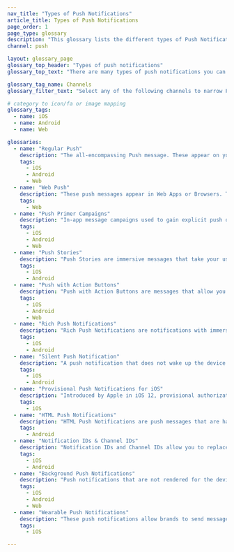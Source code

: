 ```yaml
---
nav_title: "Types of Push Notifications"
article_title: Types of Push Notifications
page_order: 1
page_type: glossary
description: "This glossary lists the different types of Push Notifications you can use Braze to send."
channel: push

layout: glossary_page
glossary_top_header: "Types of push notifications"
glossary_top_text: "There are many types of push notifications you can use to interact with your customers. These can be narrowed by channel and used to meet the needs of many different users. You can configure most of these settings in your Push campaigns, but there are notes in the following descriptions that will indicate whether any backend configurations are needed and what those might be."

glossary_tag_name: Channels
glossary_filter_text: "Select any of the following channels to narrow Push Type options."

# category to icon/fa or image mapping
glossary_tags:
  - name: iOS
  - name: Android
  - name: Web

glossaries:
  - name: "Regular Push"
    description: "The all-encompassing Push message. These appear on your user's device with a notification sound and message which slides in or appears in a notification bar or stack."
    tags:
      - iOS
      - Android
      - Web
  - name: "Web Push"
    description: "These push messages appear in Web Apps or Browsers. They still require permission to reach the customer. Note that Web Push does not work if the user is using a hidden browser."
    tags:
      - Web
  - name: "Push Primer Campaigns"
    description: "In-app message campaigns used to gain explicit push opt-in or opt-out signal from users. Through the primer, you can avoid sending notifications to users that are likely to turn off push through the device settings. For iOS, push campaigns are relevant as foreground push notifications (such as notifications that wake up the device) are not enabled until a user explicitly opts into iOS' native push prompt."
    tags:
      - iOS
      - Android
      - Web
  - name: "Push Stories"
    description: "Push Stories are immersive messages that take your user through a visual journey in the form of a carousel. These are available for mobile devices only."
    tags:
      - iOS
      - Android
  - name: "Push with Action Buttons"
    description: "Push with Action Buttons are messages that allow you to provide options to your users and offer several calls to action."
    tags:
      - iOS
      - Android
      - Web
  - name: "Rich Push Notifications"
    description: "Rich Push Notifications are notifications with immersive images and creative content that can expand beyond a simple icon and call to action text."
    tags:
      - iOS
      - Android
  - name: "Silent Push Notification"
    description: "A push notification that does not wake up the device when rendering on the device. Instead, the notification will be stored in the device's notification tray."
    tags:
      - iOS
      - Android
  - name: "Provisional Push Notifications for iOS"
    description: "Introduced by Apple in iOS 12, provisional authorization automatically occurs on install for iOS apps, allowing brands to send silent notifications without displaying a push prompt to users. When the silent push is sent and viewed in the device's notification tray, users will be given the option to allow or discontinue push notifications."
    tags:
      - iOS
  - name: "HTML Push Notifications"
    description: "HTML Push Notifications are push messages that are hard coded in HTML and do not use the pre-set push templates that Braze provides. Having the option to create HTML push notifications allows your company to have full creative freedom and consistent branding when it comes to how you want these push messages to look."
    tags:
      - Android
  - name: "Notification IDs & Channel IDs"
    description: "Notification IDs and Channel IDs allow you to replace or update push notifications already received, but not opened, by the user."
    tags:
      - iOS
      - Android
  - name: "Background Push Notifications"
    description: "Push notifications that are not rendered for the device. Usually used to send packets of information down to the app for background processes and uninstall tracking. A Background-enabled push token is required for background push to be sent."
    tags:
      - iOS
      - Android
      - Web
  - name: "Wearable Push Notifications"
    description: "These push notifications allow brands to send messages directly to wearable devices like the Apple Watch."
    tags:
      - iOS

---
```

